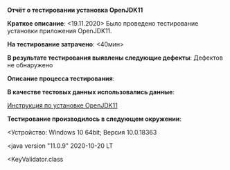 **Отчёт о тестировании установка OpenJDK11**

**Краткое описание**:
<19.11.2020> Было проведено тестирование установки приложения OpenJDK11.

**На тестирование затрачено**:
<40мин>

**В результате тестирования выявлены следующие дефекты**:
Дефектов не обнаружено

**Описание процесса тестирования**:

**В качестве тестовых данных использовались данные**: 

[Инструкция по установке OpenJDK11](https://github.com/netology-code/javaqa-homeworks/blob/master/intro/openjdk11-manual.md)


 
**Тестирование производилось в следующем окружении**:

<Устройство: Windows 10 64bit; Версия 10.0.18363

<java version "11.0.9" 2020-10-20 LT

<KeyValidator.class

